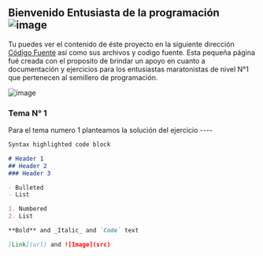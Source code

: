 ## Bienvenido Entusiasta de la programación ![image](http://giecom.udla.edu.co/maraton/Content/Images/Fondo/logo2.png)

Tu puedes ver el contenido de éste proyecto en la siguiente dirección [Código Fuente](https://github.com/MitchAguilar/DocSemillero/edit/master/) así como sus archivos y codigo fuente.
Esta pequeña página fué creada con el proposito de brindar un apoyo en cuanto a documentación y ejercicios para los entusiastas maratonistas de nivel N°1 que pertenecen al semillero de programación.

![image](http://giecom.udla.edu.co/maraton/assets/Imgs/4.jpg)

### Tema N° 1

Para el tema numero 1 planteamos la solución del ejercicio ----

```markdown
Syntax highlighted code block

# Header 1
## Header 2
### Header 3

- Bulleted
- List

1. Numbered
2. List

**Bold** and _Italic_ and `Code` text

[Link](url) and ![Image](src)
```

